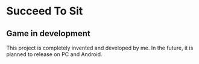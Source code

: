 # Succeed To Sit
## Game in development
This project is completely invented and developed by me. In the future, it is planned to release on PC and Android.
